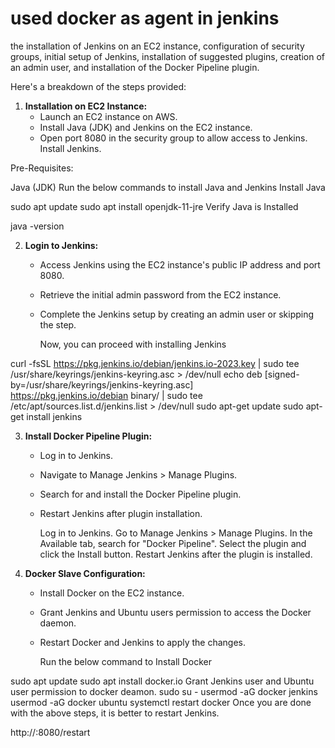 # used docker as agent in jenkins 

the installation of Jenkins on an EC2 instance, configuration of security groups, initial setup of Jenkins, installation of suggested plugins, creation of an admin user, and installation of the Docker Pipeline plugin.

Here's a breakdown of the steps provided:

1. **Installation on EC2 Instance:**
   - Launch an EC2 instance on AWS.
   - Install Java (JDK) and Jenkins on the EC2 instance.
   - Open port 8080 in the security group to allow access to Jenkins.
     Install Jenkins.

Pre-Requisites:

Java (JDK)
Run the below commands to install Java and Jenkins
Install Java

sudo apt update
sudo apt install openjdk-11-jre
Verify Java is Installed

java -version

2. **Login to Jenkins:**
   - Access Jenkins using the EC2 instance's public IP address and port 8080.
   - Retrieve the initial admin password from the EC2 instance.
   - Complete the Jenkins setup by creating an admin user or skipping the step.

     Now, you can proceed with installing Jenkins

curl -fsSL https://pkg.jenkins.io/debian/jenkins.io-2023.key | sudo tee \
  /usr/share/keyrings/jenkins-keyring.asc > /dev/null
echo deb [signed-by=/usr/share/keyrings/jenkins-keyring.asc] \
  https://pkg.jenkins.io/debian binary/ | sudo tee \
  /etc/apt/sources.list.d/jenkins.list > /dev/null
sudo apt-get update
sudo apt-get install jenkins

3. **Install Docker Pipeline Plugin:**
   - Log in to Jenkins.
   - Navigate to Manage Jenkins > Manage Plugins.
   - Search for and install the Docker Pipeline plugin.
   - Restart Jenkins after plugin installation.

     Log in to Jenkins.
Go to Manage Jenkins > Manage Plugins.
In the Available tab, search for "Docker Pipeline".
Select the plugin and click the Install button.
Restart Jenkins after the plugin is installed.


4. **Docker Slave Configuration:**
   - Install Docker on the EC2 instance.
   - Grant Jenkins and Ubuntu users permission to access the Docker daemon.
   - Restart Docker and Jenkins to apply the changes.


     Run the below command to Install Docker

sudo apt update
sudo apt install docker.io
Grant Jenkins user and Ubuntu user permission to docker deamon.
sudo su - 
usermod -aG docker jenkins
usermod -aG docker ubuntu
systemctl restart docker
Once you are done with the above steps, it is better to restart Jenkins.

http://<ec2-instance-public-ip>:8080/restart
     

